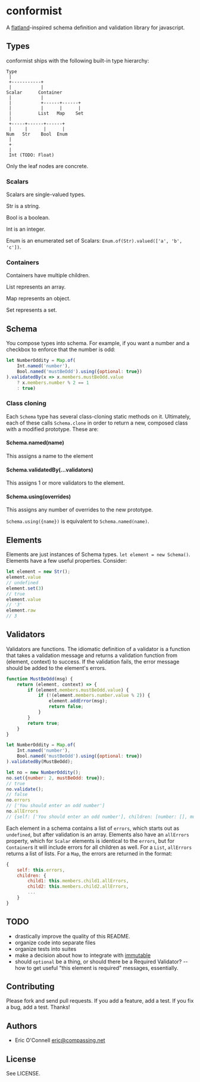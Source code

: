 # conformist

A [flatland](http://discorporate.us/projects/flatland/)-inspired schema definition and validation library for javascript.


## Types

conformist ships with the following built-in type hierarchy:

```
Type
 |
 +-----------+
 |           |
Scalar      Container
 |           |
 |           +------+------+
 |           |      |      |
 |          List   Map    Set
 |
 +-----+------+------+
 |     |      |      |
Num   Str    Bool  Enum
 |
 +
 |
 Int (TODO: Float)
```

Only the leaf nodes are concrete.

### Scalars

Scalars are single-valued types.

Str is a string.

Bool is a boolean.

Int is an integer.

Enum is an enumerated set of Scalars: `Enum.of(Str).valued(['a', 'b', 'c'])`.

### Containers

Containers have multiple children.

List represents an array.

Map represents an object.

Set represents a set.


## Schema

You compose types into schema. For example, if you want a number and a checkbox to enforce that the number is odd:

```js
let NumberOddity = Map.of(
    Int.named('number'),
    Bool.named('mustBeOdd').using({optional: true})
).validatedBy(x => x.members.mustBeOdd.value
    ? x.members.number % 2 == 1
    : true)
```

### Class cloning

Each `Schema` type has several class-cloning static methods on it. Ultimately, each of these calls `Schema.clone` in order to return a new, composed class with a modified prototype. These are:

#### Schema.named(name)

This assigns a name to the element

#### Schema.validatedBy(...validators)

This assigns 1 or more validators to the element.

#### Schema.using(overrides)

This assigns any number of overrides to the new prototype.

`Schema.using({name})` is equivalent to `Schema.named(name)`.


## Elements

Elements are just instances of Schema types. `let element = new Schema()`. Elements have a few useful properties. Consider:

```js
let element = new Str();
element.value
// undefined
element.set(3)
// true
element.value
// '3'
element.raw
// 3
```


## Validators

Validators are functions. The idiomatic definition of a validator is a function that takes a validation message and returns a validation function from (element, context) to success. If the validation fails, the error message should be added to the element's errors.

```js
function MustBeOdd(msg) {
    return (element, context) => {
        if (element.members.mustBeOdd.value) {
            if (!(element.members.number.value % 2)) {
                element.addError(msg);
                return false;
            }
        }
        return true;
    }
}

let NumberOddity = Map.of(
    Int.named('number'),
    Bool.named('mustBeOdd').using({optional: true})
).validatedBy(MustBeOdd);

let no = new NumberOddity();
no.set({number: 2, mustBeOdd: true});
// true
no.validate();
// false
no.errors
// ['You should enter an odd number']
no.allErrors
// {self: ['You should enter an odd number'], children: [number: [], mustBeOdd: []]}
```

Each element in a schema contains a list of `errors`, which starts out as `undefined`, but after validation is an array. Elements also have an `allErrors` property, which for `Scalar` elements is identical to the `errors`, but for `Container`s it will include errors for all children as well. For a `List`, `allErrors` returns a list of lists. For a `Map`, the errors are returned in the format:

```js
{
    self: this.errors,
    children: {
        child1: this.members.child1.allErrors,
        child2: this.members.child2.allErrors,
        ...
    }
}
```

## TODO

- drastically improve the quality of this README.
- organize code into separate files
- organize tests into suites
- make a decision about how to integrate with [immutable](https://github.com/facebook/immutable-js)
- should `optional` be a thing, or should there be a Required Validator?
-- how to get useful "this element is required" messages, essentially.

## Contributing

Please fork and send pull requests. If you add a feature, add a test. If you fix a bug, add a test. Thanks!

## Authors

- Eric O'Connell <eric@compassing.net>

## License

See LICENSE.

